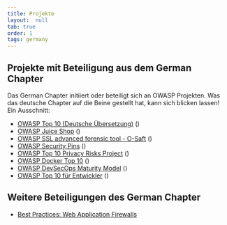 ```yaml
---
title: Projekte
layout:  null
tab: true
order: 1
tags: germany
---
```


## Projekte mit Beteiligung aus dem German Chapter

Das German Chapter initiiert oder beteiligt sich an OWASP Projekten. Was
das deutsche Chapter auf die Beine gestellt hat, kann sich blicken
lassen! Ein Ausschnitt:

* [OWASP Top 10 (Deutsche Übersetzung)](projekte/top_10/) (<i class="fas
  fa-flag" style="color:#2ADA08;"></i>)
* [OWASP Juice Shop](/www-project-juice-shop/) (<i class="fas fa-flag"
  style="color:#2ADA08;"></i>)
* [OWASP SSL advanced forensic tool - O-Saft](/www-project-o-saft/) (<i
  class="fas fa-flask" style="color:#FFA500;"></i>)
* [OWASP Security Pins](/www-project-security-pins/) (<i class="fas
  fa-flask" style="font-size: 1.2em; color:#FFA500;"></i>)
* [OWASP Top 10 Privacy Risks Project](/www-project-top-10-privacy-risks/) (<i class="fas
  fa-flask" style="font-size: 1.2em; color:#FFA500;"></i>)
* [OWASP Docker Top 10](/www-project-docker-top-10) (<i class="fas
  fa-egg" style="color:#233e81;"></i>)
* [OWASP DevSecOps Maturity Model](/www-project-devsecops-maturity-model/)
  (<i class="fas fa-egg" style="color:#233e81;"></i>)
* [OWASP Top 10 für Entwickler](https://wiki.owasp.org/index.php/Category:OWASP_Top_10_fuer_Entwickler) (<i class="fas fa-egg" style="color:#233e81;"></i>)

## Weitere Beteiligungen des German Chapter

* [Best Practices: Web Application Firewalls](https://wiki.owasp.org/index.php/Category:OWASP_Best_Practices:_Use_of_Web_Application_Firewalls)


